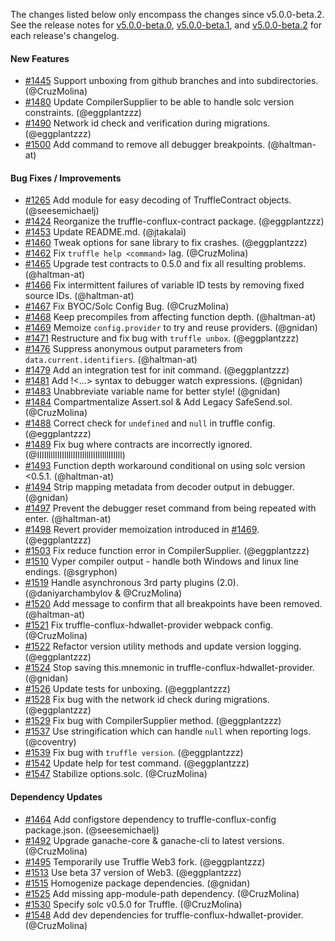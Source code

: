 The changes listed below only encompass the changes since v5.0.0-beta.2.  See the release notes for [v5.0.0-beta.0](https://github.com/trufflesuite/truffle/releases/tag/v5.0.0-beta.0), [v5.0.0-beta.1](https://github.com/trufflesuite/truffle/releases/tag/v5.0.0-beta.1), and [v5.0.0-beta.2](https://github.com/trufflesuite/truffle/releases/tag/v5.0.0-beta.2) for each release's changelog.

#### New Features
+ [#1445](https://github.com/trufflesuite/truffle/pull/1445) Support unboxing from github branches and into subdirectories. (@CruzMolina)
+ [#1480](https://github.com/trufflesuite/truffle/pull/1480) Update CompilerSupplier to be able to handle solc version constraints. (@eggplantzzz)
+ [#1490](https://github.com/trufflesuite/truffle/pull/1490) Network id check and verification during migrations. (@eggplantzzz)
+ [#1500](https://github.com/trufflesuite/truffle/pull/1500) Add command to remove all debugger breakpoints. (@haltman-at)

#### Bug Fixes / Improvements
+ [#1265](https://github.com/trufflesuite/truffle/pull/1265) Add module for easy decoding of TruffleContract objects. (@seesemichaelj)
+ [#1424](https://github.com/trufflesuite/truffle/pull/1424) Reorganize the truffle-conflux-contract package. (@eggplantzzz)
+ [#1453](https://github.com/trufflesuite/truffle/pull/1453) Update README.md. (@jtakalai)
+ [#1460](https://github.com/trufflesuite/truffle/pull/1460) Tweak options for sane library to fix crashes. (@eggplantzzz)
+ [#1462](https://github.com/trufflesuite/truffle/pull/1462) Fix `truffle help <command>` lag. (@CruzMolina)
+ [#1465](https://github.com/trufflesuite/truffle/pull/1465) Upgrade test contracts to 0.5.0 and fix all resulting problems. (@haltman-at)
+ [#1466](https://github.com/trufflesuite/truffle/pull/1466) Fix intermittent failures of variable ID tests by removing fixed source IDs. (@haltman-at)
+ [#1467](https://github.com/trufflesuite/truffle/pull/1467) Fix BYOC/Solc Config Bug. (@CruzMolina)
+ [#1468](https://github.com/trufflesuite/truffle/pull/1468) Keep precompiles from affecting function depth. (@haltman-at)
+ [#1469](https://github.com/trufflesuite/truffle/pull/1469) Memoize `config.provider` to try and reuse providers. (@gnidan)
+ [#1471](https://github.com/trufflesuite/truffle/pull/1471) Restructure and fix bug with `truffle unbox`. (@eggplantzzz)
+ [#1476](https://github.com/trufflesuite/truffle/pull/1476) Suppress anonymous output parameters from `data.current.identifiers`. (@haltman-at)
+ [#1479](https://github.com/trufflesuite/truffle/pull/1479) Add an integration test for init command. (@eggplantzzz)
+ [#1481](https://github.com/trufflesuite/truffle/pull/1481) Add !<...> syntax to debugger watch expressions. (@gnidan)
+ [#1483](https://github.com/trufflesuite/truffle/pull/1483) Unabbreviate variable name for better style! (@gnidan)
+ [#1484](https://github.com/trufflesuite/truffle/pull/1484) Compartmentalize Assert.sol & Add Legacy SafeSend.sol. (@CruzMolina)
+ [#1488](https://github.com/trufflesuite/truffle/pull/1488) Correct check for `undefined` and `null` in truffle config. (@eggplantzzz)
+ [#1489](https://github.com/trufflesuite/truffle/pull/1489) Fix bug where contracts are incorrectly ignored. (@IIIIllllIIIIllllIIIIllllIIIIllllIIIIll)
+ [#1493](https://github.com/trufflesuite/truffle/pull/1493) Function depth workaround conditional on using solc version <0.5.1. (@haltman-at)
+ [#1494](https://github.com/trufflesuite/truffle/pull/1494) Strip mapping metadata from decoder output in debugger. (@gnidan)
+ [#1497](https://github.com/trufflesuite/truffle/pull/1497) Prevent the debugger reset command from being repeated with enter. (@haltman-at)
+ [#1498](https://github.com/trufflesuite/truffle/pull/1498) Revert provider memoization introduced in [#1469](https://github.com/trufflesuite/truffle/pull/1469). (@eggplantzzz)
+ [#1503](https://github.com/trufflesuite/truffle/pull/1503) Fix reduce function error in CompilerSupplier. (@eggplantzzz)
+ [#1510](https://github.com/trufflesuite/truffle/pull/1510) Vyper compiler output - handle both Windows and linux line endings. (@sgryphon)
+ [#1519](https://github.com/trufflesuite/truffle/pull/1519) Handle asynchronous 3rd party plugins (2.0). (@daniyarchambylov & @CruzMolina)
+ [#1520](https://github.com/trufflesuite/truffle/pull/1520) Add message to confirm that all breakpoints have been removed. (@haltman-at)
+ [#1521](https://github.com/trufflesuite/truffle/pull/1521) Fix truffle-conflux-hdwallet-provider webpack config. (@CruzMolina)
+ [#1522](https://github.com/trufflesuite/truffle/pull/1522) Refactor version utility methods and update version logging. (@eggplantzzz)
+ [#1524](https://github.com/trufflesuite/truffle/pull/1524) Stop saving this.mnemonic in truffle-conflux-hdwallet-provider. (@gnidan)
+ [#1526](https://github.com/trufflesuite/truffle/pull/1526) Update tests for unboxing. (@eggplantzzz)
+ [#1528](https://github.com/trufflesuite/truffle/pull/1528) Fix bug with the network id check during migrations. (@eggplantzzz)
+ [#1529](https://github.com/trufflesuite/truffle/pull/1529) Fix bug with CompilerSupplier method. (@eggplantzzz)
+ [#1537](https://github.com/trufflesuite/truffle/pull/1537) Use stringification which can handle `null` when reporting logs. (@coventry)
+ [#1539](https://github.com/trufflesuite/truffle/pull/1539) Fix bug with `truffle version`. (@eggplantzzz)
+ [#1542](https://github.com/trufflesuite/truffle/pull/1542) Update help for test command. (@eggplantzzz)
+ [#1547](https://github.com/trufflesuite/truffle/pull/1547) Stabilize options.solc. (@CruzMolina)

#### Dependency Updates
+ [#1464](https://github.com/trufflesuite/truffle/pull/1426) Add configstore dependency to truffle-conflux-config package.json. (@seesemichaelj)
+ [#1492](https://github.com/trufflesuite/truffle/pull/1492) Upgrade ganache-core & ganache-cli to latest versions. (@CruzMolina)
+ [#1495](https://github.com/trufflesuite/truffle/pull/1495) Temporarily use Truffle Web3 fork. (@eggplantzzz)
+ [#1513](https://github.com/trufflesuite/truffle/pull/1513) Use beta 37 version of Web3. (@eggplantzzz)
+ [#1515](https://github.com/trufflesuite/truffle/pull/1515) Homogenize package dependencies. (@gnidan)
+ [#1525](https://github.com/trufflesuite/truffle/pull/1525) Add missing app-module-path dependency. (@CruzMolina)
+ [#1530](https://github.com/trufflesuite/truffle/pull/1530) Specify solc v0.5.0 for Truffle. (@CruzMolina)
+ [#1548](https://github.com/trufflesuite/truffle/pull/1548) Add dev dependencies for truffle-conflux-hdwallet-provider. (@CruzMolina)
